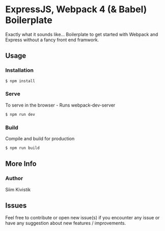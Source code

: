# ExpressJS, Webpack 4 (& Babel) Boilerplate

Exactly what it sounds like... Boilerplate to get started with Webpack and Express without a fancy front end framwork.

## Usage

### Installation

```sh
$ npm install
```

### Serve
To serve in the browser  - Runs webpack-dev-server

```sh
$ npm run dev
```

### Build
Compile and build for production

```sh
$ npm run build
```

## More Info

### Author

Siim Kivistik

## Issues

Feel free to contribute or open new issue(s) if you encounter any issue or have any suggestion about new features / improvements.